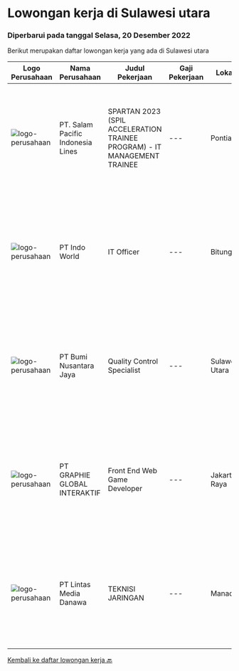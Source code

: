
  # Lowongan kerja di Sulawesi utara

  ### Diperbarui pada tanggal Selasa, 20 Desember 2022

  Berikut merupakan daftar lowongan kerja yang ada di Sulawesi utara

  |Logo Perusahaan | Nama Perusahaan | Judul Pekerjaan | Gaji Pekerjaan | Lokasi | Deskripsi | Tanggal diunggah | Pranala |
  | -------------- | --------------- | --------------- | --------- | --------- | -------------- | ------- | ----------- |
  |![logo-perusahaan](https://image-service-cdn.seek.com.au/5540e9b59290cebacfff7858722d5ede593231d9/ee4dce1061f3f616224767ad58cb2fc751b8d2dc)|PT. Salam Pacific Indonesia Lines|SPARTAN 2023 (SPIL ACCELERATION TRAINEE PROGRAM) - IT MANAGEMENT TRAINEE|---|Pontianak|Calling for high achiever fresh graduates to join our trainee program. Enhance yourself by learning in the real world working environment. In this...|Sabtu, 17 Desember 2022|https://www.jobstreet.co.id/id/job/spartan-2023-spil-acceleration-trainee-program-it-management-trainee-4147984?token=0~86d70f6d-eb2d-4c2b-bd8f-be2fdc3b8d23&sectionRank=1&jobId=jobstreet-id-job-4147984|
|![logo-perusahaan](https://image-service-cdn.seek.com.au/f6cef2a64eba4b3ebfa8576d5b201caa927fceb0/ee4dce1061f3f616224767ad58cb2fc751b8d2dc)|PT Indo World|IT Officer|---|Bitung|Job Spesification: Manage all IT System, Networking, Hardware &amp; Software Troubleshooting Manage CCTV System, Mikrotik, PABX and Server Network...|Selasa, 13 Desember 2022|https://www.jobstreet.co.id/id/job/it-officer-4142143?token=0~86d70f6d-eb2d-4c2b-bd8f-be2fdc3b8d23&sectionRank=2&jobId=jobstreet-id-job-4142143|
|![logo-perusahaan](https://image-service-cdn.seek.com.au/2fde1b85c025c4bd9cc2aeadfe1d6ab1ed6e4f77/ee4dce1061f3f616224767ad58cb2fc751b8d2dc)|PT Bumi Nusantara Jaya|Quality Control Specialist|---|Sulawesi Utara|Kualifikasi: Memiliki pengalaman sebagai QC di Industri Ikan Tuna/Frozen Food/Fishery minimal 4 tahun Mengetahui kualitas ikan yang baik dan benar...|Rabu, 07 Desember 2022|https://www.jobstreet.co.id/id/job/quality-control-specialist-4116394?token=0~86d70f6d-eb2d-4c2b-bd8f-be2fdc3b8d23&sectionRank=3&jobId=jobstreet-id-job-4116394|
|![logo-perusahaan](https://image-service-cdn.seek.com.au/f9a751ea24d68e4658d0eb7882e2db58a9b95cb0/ee4dce1061f3f616224767ad58cb2fc751b8d2dc)|PT GRAPHIE GLOBAL INTERAKTIF|Front End Web Game Developer|---|Jakarta Raya|Deskripsi Pekerjaan : Usia maksimal 40 tahun Pendidikan terakhir minimal D3 Menyenangi dunia aplikasi komputer dan pembuatan game Mempunyai kemampuan...|Selasa, 06 Desember 2022|https://www.jobstreet.co.id/id/job/front-end-web-game-developer-4113870?token=0~86d70f6d-eb2d-4c2b-bd8f-be2fdc3b8d23&sectionRank=4&jobId=jobstreet-id-job-4113870|
|![logo-perusahaan](https://image-service-cdn.seek.com.au/4cc5b4edd8a09fb41741a122f57ee79a81b9a89e/ee4dce1061f3f616224767ad58cb2fc751b8d2dc)|PT Lintas Media Danawa|TEKNISI JARINGAN|---|Manado|Kualifikasi: Usia maksimum saat melamar adalah 28 tahun Lulusan SMK/D3/S1 (TKJ, Teknik elektro, informatika, ilmu computer) dan sejenisnya Minimal...|Selasa, 29 November 2022|https://www.jobstreet.co.id/id/job/teknisi-jaringan-4123999?token=0~86d70f6d-eb2d-4c2b-bd8f-be2fdc3b8d23&sectionRank=5&jobId=jobstreet-id-job-4123999|


  [Kembali ke daftar lowongan kerja 🔙](../README.md#daftar-lowongan-kerja)
  